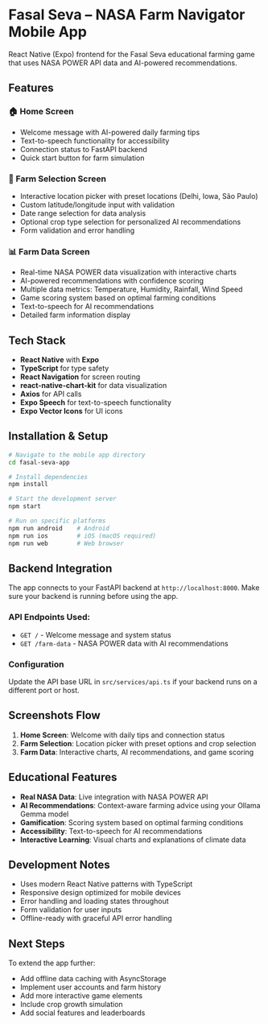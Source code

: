 # Fasal Seva – NASA Farm Navigator Mobile App

React Native (Expo) frontend for the Fasal Seva educational farming game that uses NASA POWER API data and AI-powered recommendations.

## Features

### 🏠 Home Screen
- Welcome message with AI-powered daily farming tips
- Text-to-speech functionality for accessibility
- Connection status to FastAPI backend
- Quick start button for farm simulation

### 📍 Farm Selection Screen  
- Interactive location picker with preset locations (Delhi, Iowa, São Paulo)
- Custom latitude/longitude input with validation
- Date range selection for data analysis
- Optional crop type selection for personalized AI recommendations
- Form validation and error handling

### 📊 Farm Data Screen
- Real-time NASA POWER data visualization with interactive charts
- AI-powered recommendations with confidence scoring
- Multiple data metrics: Temperature, Humidity, Rainfall, Wind Speed
- Game scoring system based on optimal farming conditions
- Text-to-speech for AI recommendations
- Detailed farm information display

## Tech Stack

- **React Native** with **Expo**
- **TypeScript** for type safety
- **React Navigation** for screen routing
- **react-native-chart-kit** for data visualization
- **Axios** for API calls
- **Expo Speech** for text-to-speech functionality
- **Expo Vector Icons** for UI icons

## Installation & Setup

```bash
# Navigate to the mobile app directory
cd fasal-seva-app

# Install dependencies
npm install

# Start the development server
npm start

# Run on specific platforms
npm run android    # Android
npm run ios        # iOS (macOS required)
npm run web        # Web browser
```

## Backend Integration

The app connects to your FastAPI backend at `http://localhost:8000`. Make sure your backend is running before using the app.

### API Endpoints Used:
- `GET /` - Welcome message and system status
- `GET /farm-data` - NASA POWER data with AI recommendations

### Configuration
Update the API base URL in `src/services/api.ts` if your backend runs on a different port or host.

## Screenshots Flow

1. **Home Screen**: Welcome with daily tips and connection status
2. **Farm Selection**: Location picker with preset options and crop selection  
3. **Farm Data**: Interactive charts, AI recommendations, and game scoring

## Educational Features

- **Real NASA Data**: Live integration with NASA POWER API
- **AI Recommendations**: Context-aware farming advice using your Ollama Gemma model
- **Gamification**: Scoring system based on optimal farming conditions
- **Accessibility**: Text-to-speech for AI recommendations
- **Interactive Learning**: Visual charts and explanations of climate data

## Development Notes

- Uses modern React Native patterns with TypeScript
- Responsive design optimized for mobile devices
- Error handling and loading states throughout
- Form validation for user inputs
- Offline-ready with graceful API error handling

## Next Steps

To extend the app further:
- Add offline data caching with AsyncStorage
- Implement user accounts and farm history
- Add more interactive game elements
- Include crop growth simulation
- Add social features and leaderboards